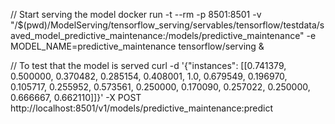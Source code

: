 
// Start serving the model
docker run -t --rm -p 8501:8501     -v "/$(pwd)/ModelServing/tensorflow_serving/servables/tensorflow/testdata/saved_model_predictive_maintenance:/models/predictive_maintenance" -e MODEL_NAME=predictive_maintenance     tensorflow/serving &


// To test that the model is served
curl -d '{"instances": [[0.741379, 0.500000, 0.370482, 0.285154, 0.408001, 1.0, 0.679549, 0.196970, 0.105717, 0.255952, 0.573561, 0.250000, 0.170090, 0.257022, 0.250000, 0.666667, 0.662110]]}' -X POST http://localhost:8501/v1/models/predictive_maintenance:predict